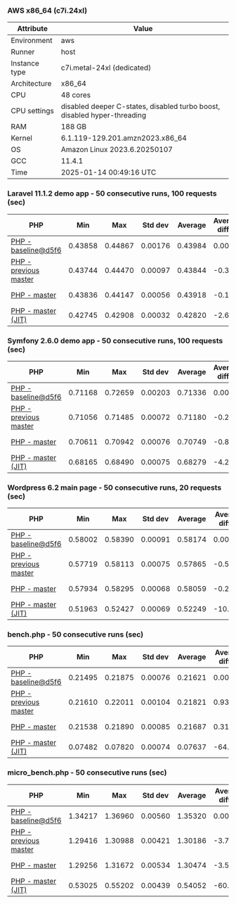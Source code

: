 ### AWS x86_64 (c7i.24xl)

|  Attribute    |     Value      |
|---------------|----------------|
| Environment   |aws|
| Runner        |host|
| Instance type |c7i.metal-24xl (dedicated)|
| Architecture  |x86_64
| CPU           |48 cores|
| CPU settings  |disabled deeper C-states, disabled turbo boost, disabled hyper-threading|
| RAM           |188 GB|
| Kernel        |6.1.119-129.201.amzn2023.x86_64|
| OS            |Amazon Linux 2023.6.20250107|
| GCC           |11.4.1|
| Time          |2025-01-14 00:49:16 UTC|

### Laravel 11.1.2 demo app - 50 consecutive runs, 100 requests (sec)

|     PHP     |     Min     |     Max     |    Std dev   |   Average  |  Average diff % |   Median   | Median diff % |     Memory    |
|-------------|-------------|-------------|--------------|------------|-----------------|------------|---------------|---------------|
|[PHP - baseline@d5f6](https://github.com/php/php-src/commit/d5f6e56610)|0.43858|0.44867|0.00176|0.43984|0.00%|0.43939|0.00%|41.86 MB|
|[PHP - previous master](https://github.com/php/php-src/commit/f99d62013b)|0.43744|0.44470|0.00097|0.43844|-0.32%|0.43831|-0.25%|41.76 MB|
|[PHP - master](https://github.com/php/php-src/commit/0e1fbf97f4)|0.43836|0.44147|0.00056|0.43918|-0.15%|0.43913|-0.06%|41.76 MB|
|[PHP - master (JIT)](https://github.com/php/php-src/commit/0e1fbf97f4)|0.42745|0.42908|0.00032|0.42820|-2.65%|0.42818|-2.55%|50.81 MB|

### Symfony 2.6.0 demo app - 50 consecutive runs, 100 requests (sec)

|     PHP     |     Min     |     Max     |    Std dev   |   Average  |  Average diff % |   Median   | Median diff % |     Memory    |
|-------------|-------------|-------------|--------------|------------|-----------------|------------|---------------|---------------|
|[PHP - baseline@d5f6](https://github.com/php/php-src/commit/d5f6e56610)|0.71168|0.72659|0.00203|0.71336|0.00%|0.71288|0.00%|37.39 MB|
|[PHP - previous master](https://github.com/php/php-src/commit/f99d62013b)|0.71056|0.71485|0.00072|0.71180|-0.22%|0.71174|-0.16%|37.46 MB|
|[PHP - master](https://github.com/php/php-src/commit/0e1fbf97f4)|0.70611|0.70942|0.00076|0.70749|-0.82%|0.70731|-0.78%|37.46 MB|
|[PHP - master (JIT)](https://github.com/php/php-src/commit/0e1fbf97f4)|0.68165|0.68490|0.00075|0.68279|-4.29%|0.68264|-4.24%|44.54 MB|

### Wordpress 6.2 main page - 50 consecutive runs, 20 requests (sec)

|     PHP     |     Min     |     Max     |    Std dev   |   Average  |  Average diff % |   Median   | Median diff % |     Memory    |
|-------------|-------------|-------------|--------------|------------|-----------------|------------|---------------|---------------|
|[PHP - baseline@d5f6](https://github.com/php/php-src/commit/d5f6e56610)|0.58002|0.58390|0.00091|0.58174|0.00%|0.58194|0.00%|43.01 MB|
|[PHP - previous master](https://github.com/php/php-src/commit/f99d62013b)|0.57719|0.58113|0.00075|0.57865|-0.53%|0.57863|-0.57%|42.85 MB|
|[PHP - master](https://github.com/php/php-src/commit/0e1fbf97f4)|0.57934|0.58295|0.00068|0.58059|-0.20%|0.58054|-0.24%|42.86 MB|
|[PHP - master (JIT)](https://github.com/php/php-src/commit/0e1fbf97f4)|0.51963|0.52427|0.00069|0.52249|-10.18%|0.52254|-10.21%|61.97 MB|

### bench.php - 50 consecutive runs (sec)

|     PHP     |     Min     |     Max     |    Std dev   |   Average  |  Average diff % |   Median   | Median diff % |     Memory    |
|-------------|-------------|-------------|--------------|------------|-----------------|------------|---------------|---------------|
|[PHP - baseline@d5f6](https://github.com/php/php-src/commit/d5f6e56610)|0.21495|0.21875|0.00076|0.21621|0.00%|0.21620|0.00%|26.18 MB|
|[PHP - previous master](https://github.com/php/php-src/commit/f99d62013b)|0.21610|0.22011|0.00104|0.21821|0.93%|0.21823|0.94%|26.12 MB|
|[PHP - master](https://github.com/php/php-src/commit/0e1fbf97f4)|0.21538|0.21890|0.00085|0.21687|0.31%|0.21678|0.27%|26.13 MB|
|[PHP - master (JIT)](https://github.com/php/php-src/commit/0e1fbf97f4)|0.07482|0.07820|0.00074|0.07637|-64.68%|0.07628|-64.72%|27.30 MB|

### micro_bench.php - 50 consecutive runs (sec)

|     PHP     |     Min     |     Max     |    Std dev   |   Average  |  Average diff % |   Median   | Median diff % |     Memory    |
|-------------|-------------|-------------|--------------|------------|-----------------|------------|---------------|---------------|
|[PHP - baseline@d5f6](https://github.com/php/php-src/commit/d5f6e56610)|1.34217|1.36960|0.00560|1.35320|0.00%|1.35378|0.00%|20.44 MB|
|[PHP - previous master](https://github.com/php/php-src/commit/f99d62013b)|1.29416|1.30988|0.00421|1.30186|-3.79%|1.30178|-3.84%|20.38 MB|
|[PHP - master](https://github.com/php/php-src/commit/0e1fbf97f4)|1.29256|1.31672|0.00534|1.30474|-3.58%|1.30480|-3.62%|20.39 MB|
|[PHP - master (JIT)](https://github.com/php/php-src/commit/0e1fbf97f4)|0.53025|0.55202|0.00439|0.54052|-60.06%|0.54130|-60.02%|21.72 MB|
